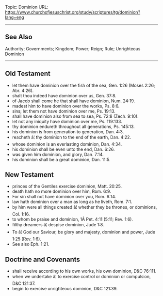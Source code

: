 Topic: Dominion
URL: https://www.churchofjesuschrist.org/study/scriptures/tg/dominion?lang=eng

---

## See Also

Authority; Governments; Kingdom; Power; Reign; Rule; Unrighteous Dominion

---

## Old Testament

- let them have dominion over the fish of the sea, Gen. 1:26 (Moses 2:26; Abr. 4:26).
- shalt thou indeed have dominion over us, Gen. 37:8.
- of Jacob shall come he that shall have dominion, Num. 24:19.
- madest him to have dominion over the works, Ps. 8:6.
- sins; let them not have dominion over me, Ps. 19:13.
- shall have dominion also from sea to sea, Ps. 72:8 (Zech. 9:10).
- let not any iniquity have dominion over me, Ps. 119:133.
- thy dominion endureth throughout all generations, Ps. 145:13.
- his dominion is from generation to generation, Dan. 4:3.
- reacheth â¦ thy dominion to the end of the earth, Dan. 4:22.
- whose dominion is an everlasting dominion, Dan. 4:34.
- his dominion shall be even unto the end, Dan. 6:26.
- was given him dominion, and glory, Dan. 7:14.
- his dominion shall be a great dominion, Dan. 11:5.

## New Testament

- princes of the Gentiles exercise dominion, Matt. 20:25.
- death hath no more dominion over him, Rom. 6:9.
- For sin shall not have dominion over you, Rom. 6:14.
- law hath dominion over a man as long as he liveth, Rom. 7:1.
- by him were all things created â¦ whether they be thrones, or dominions, Col. 1:16.
- to whom be praise and dominion, 1Â Pet. 4:11 (5:11; Rev. 1:6).
- filthy dreamers â¦ despise dominion, Jude 1:8.
- To â¦ God our Saviour, be glory and majesty, dominion and power, Jude 1:25 (Rev. 1:6).
- See also Eph. 1:21.

## Doctrine and Covenants

- shall receive according to his own works, his own dominion, D&C 76:111.
- when we undertake â¦ to exercise control or dominion or compulsion, D&C 121:37.
- begin to exercise unrighteous dominion, D&C 121:39.

